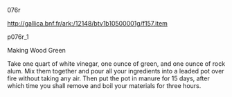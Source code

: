 076r

http://gallica.bnf.fr/ark:/12148/btv1b10500001g/f157.item

p076r_1

Making Wood Green

Take one quart of white vinegar, one ounce of green, and one ounce of rock alum. Mix them together and pour all your ingredients into a leaded pot over fire without taking any air. Then put the pot in manure for 15 days, after which time you shall remove and boil your materials for three hours.
